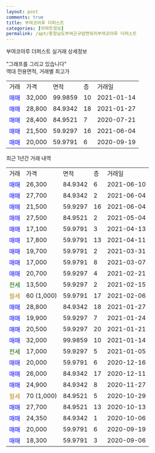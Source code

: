 ```yaml
---
layout: post
comments: true
title: 부여코아루 더퍼스트
categories: [아파트정보]
permalink: /apt/충청남도부여군규암면외리부여코아루 더퍼스트
---
```


부여코아루 더퍼스트 실거래 상세정보

<script type="text/javascript">
  google.charts.load('current', {'packages':['line', 'corechart']});
  google.charts.setOnLoadCallback(drawChart);

  function drawChart() {
    var data = new google.visualization.DataTable();
    data.addColumn('date', '거래일');
    data.addColumn('number', "매매");
    data.addColumn('number', "전세");
    data.addColumn('number', "전매");

    data.addRows([[new Date(Date.parse("2021-06-10")), 26300, null, null], [new Date(Date.parse("2021-06-04")), 27700, null, null], [new Date(Date.parse("2021-06-04")), 21500, null, null], [new Date(Date.parse("2021-05-04")), 27500, null, null], [new Date(Date.parse("2021-04-13")), 17100, null, null], [new Date(Date.parse("2021-04-11")), 17800, null, null], [new Date(Date.parse("2021-03-31")), 19700, null, null], [new Date(Date.parse("2021-03-07")), 17000, null, null], [new Date(Date.parse("2021-02-21")), 20700, null, null], [new Date(Date.parse("2021-02-15")), null, 13500, null], [new Date(Date.parse("2021-02-06")), null, null, null], [new Date(Date.parse("2021-01-27")), 28800, null, null], [new Date(Date.parse("2021-01-24")), 19900, null, null], [new Date(Date.parse("2021-01-21")), 20500, null, null], [new Date(Date.parse("2021-01-14")), 32000, null, null], [new Date(Date.parse("2021-01-05")), null, 17000, null], [new Date(Date.parse("2020-12-16")), 20000, null, null], [new Date(Date.parse("2020-12-11")), 26000, null, null], [new Date(Date.parse("2020-11-27")), 24900, null, null], [new Date(Date.parse("2020-10-29")), null, null, null], [new Date(Date.parse("2020-10-13")), 27700, null, null], [new Date(Date.parse("2020-10-06")), 24350, null, null], [new Date(Date.parse("2020-09-19")), 20000, null, null], [new Date(Date.parse("2020-09-06")), 18300, null, null]]);

    var options = {
      hAxis: {
        format: 'yyyy/MM/dd'
      },    
      lineWidth: 0,
      pointsVisible: true,    
      title: '최근 1년간 유형별 실거래가 분포',
      legend: { position: 'bottom' }
    };

    var formatter = new google.visualization.NumberFormat({pattern:'###,###'} );
    formatter.format(data, 1);
    formatter.format(data, 2);
    
    setTimeout(function() {
        var chart = new google.visualization.LineChart(document.getElementById('columnchart_material'));
        chart.draw(data, (options));
        document.getElementById('loading').style.display = 'none';
    }, 1000);
  }
</script>


<div id="loading" style="z-index:20; display: block; margin-left: 0px">"그래프를 그리고 있습니다"</div>
<div id="columnchart_material" style="width: 95%; margin-left: 0px; display: block"></div>
<!-- contents start -->
역대 전용면적, 거래별 최고가
<table class="sortable">
    <tr>
      <td>거래</td>
      <td>가격</td>
      <td>면적</td>
      <td>층</td>
      <td>거래일</td>
    </tr>
        <tr>
          <td><a style="color: blue">매매</a></td>
          <td>32,000</td>
          <td>99.9859</td>
          <td>10</td>
          <td>2021-01-14</td>
        </tr>            <tr>
          <td><a style="color: blue">매매</a></td>
          <td>28,800</td>
          <td>84.9342</td>
          <td>18</td>
          <td>2021-01-27</td>
        </tr>            <tr>
          <td><a style="color: blue">매매</a></td>
          <td>28,400</td>
          <td>84.9521</td>
          <td>7</td>
          <td>2020-07-21</td>
        </tr>            <tr>
          <td><a style="color: blue">매매</a></td>
          <td>21,500</td>
          <td>59.9297</td>
          <td>16</td>
          <td>2021-06-04</td>
        </tr>            <tr>
          <td><a style="color: blue">매매</a></td>
          <td>20,000</td>
          <td>59.9791</td>
          <td>6</td>
          <td>2020-09-19</td>
        </tr>        
    
    
</table>

최근 1년간 거래 내역

<table class="sortable">
    <tr>
      <td>거래</td>
      <td>가격</td>
      <td>면적</td>
      <td>층</td>
      <td>거래일</td>
    </tr>
    <tr>
      <td><a style="color: blue">매매</a></td>
      <td>26,300</td>
      <td>84.9342</td>
      <td>6</td>
      <td>2021-06-10</td>
    </tr>          <tr>
      <td><a style="color: blue">매매</a></td>
      <td>27,700</td>
      <td>84.9342</td>
      <td>2</td>
      <td>2021-06-04</td>
    </tr>          <tr>
      <td><a style="color: blue">매매</a></td>
      <td>21,500</td>
      <td>59.9297</td>
      <td>16</td>
      <td>2021-06-04</td>
    </tr>          <tr>
      <td><a style="color: blue">매매</a></td>
      <td>27,500</td>
      <td>84.9521</td>
      <td>2</td>
      <td>2021-05-04</td>
    </tr>          <tr>
      <td><a style="color: blue">매매</a></td>
      <td>17,100</td>
      <td>59.9791</td>
      <td>3</td>
      <td>2021-04-13</td>
    </tr>          <tr>
      <td><a style="color: blue">매매</a></td>
      <td>17,800</td>
      <td>59.9791</td>
      <td>13</td>
      <td>2021-04-11</td>
    </tr>          <tr>
      <td><a style="color: blue">매매</a></td>
      <td>19,700</td>
      <td>59.9791</td>
      <td>2</td>
      <td>2021-03-31</td>
    </tr>          <tr>
      <td><a style="color: blue">매매</a></td>
      <td>17,000</td>
      <td>59.9791</td>
      <td>8</td>
      <td>2021-03-07</td>
    </tr>          <tr>
      <td><a style="color: blue">매매</a></td>
      <td>20,700</td>
      <td>59.9297</td>
      <td>4</td>
      <td>2021-02-21</td>
    </tr>          <tr>
      <td><a style="color: darkgreen">전세</a></td>
      <td>13,500</td>
      <td>59.9297</td>
      <td>2</td>
      <td>2021-02-15</td>
    </tr>          <tr>
      <td><a style="color: darkgoldenrod">월세</a></td>
      <td>60 (1,000)</td>
      <td>59.9791</td>
      <td>17</td>
      <td>2021-02-06</td>
    </tr>          <tr>
      <td><a style="color: blue">매매</a></td>
      <td>28,800</td>
      <td>84.9342</td>
      <td>18</td>
      <td>2021-01-27</td>
    </tr>          <tr>
      <td><a style="color: blue">매매</a></td>
      <td>19,900</td>
      <td>59.9297</td>
      <td>7</td>
      <td>2021-01-24</td>
    </tr>          <tr>
      <td><a style="color: blue">매매</a></td>
      <td>20,500</td>
      <td>59.9297</td>
      <td>20</td>
      <td>2021-01-21</td>
    </tr>          <tr>
      <td><a style="color: blue">매매</a></td>
      <td>32,000</td>
      <td>99.9859</td>
      <td>10</td>
      <td>2021-01-14</td>
    </tr>          <tr>
      <td><a style="color: darkgreen">전세</a></td>
      <td>17,000</td>
      <td>59.9297</td>
      <td>5</td>
      <td>2021-01-05</td>
    </tr>          <tr>
      <td><a style="color: blue">매매</a></td>
      <td>20,000</td>
      <td>59.9791</td>
      <td>6</td>
      <td>2020-12-16</td>
    </tr>          <tr>
      <td><a style="color: blue">매매</a></td>
      <td>26,000</td>
      <td>84.9342</td>
      <td>17</td>
      <td>2020-12-11</td>
    </tr>          <tr>
      <td><a style="color: blue">매매</a></td>
      <td>24,900</td>
      <td>84.9342</td>
      <td>8</td>
      <td>2020-11-27</td>
    </tr>          <tr>
      <td><a style="color: darkgoldenrod">월세</a></td>
      <td>70 (1,000)</td>
      <td>84.9521</td>
      <td>5</td>
      <td>2020-10-29</td>
    </tr>          <tr>
      <td><a style="color: blue">매매</a></td>
      <td>27,700</td>
      <td>84.9521</td>
      <td>13</td>
      <td>2020-10-13</td>
    </tr>          <tr>
      <td><a style="color: blue">매매</a></td>
      <td>24,350</td>
      <td>84.9342</td>
      <td>1</td>
      <td>2020-10-06</td>
    </tr>          <tr>
      <td><a style="color: blue">매매</a></td>
      <td>20,000</td>
      <td>59.9791</td>
      <td>6</td>
      <td>2020-09-19</td>
    </tr>          <tr>
      <td><a style="color: blue">매매</a></td>
      <td>18,300</td>
      <td>59.9791</td>
      <td>3</td>
      <td>2020-09-06</td>
    </tr>      </table>
<!-- contents end -->    

